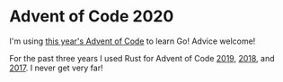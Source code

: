 # Advent of Code 2020 

I'm using [this year's Advent of Code](https://adventofcode.com/2020/) to learn Go! Advice welcome! 

For the past three years I used Rust for Advent of Code [2019](https://github.com/sts10/advent-of-code-2019), [2018](https://github.com/sts10/advent-of-code-2018), and [2017](https://github.com/sts10/advent-of-code-2017). I never get very far!
